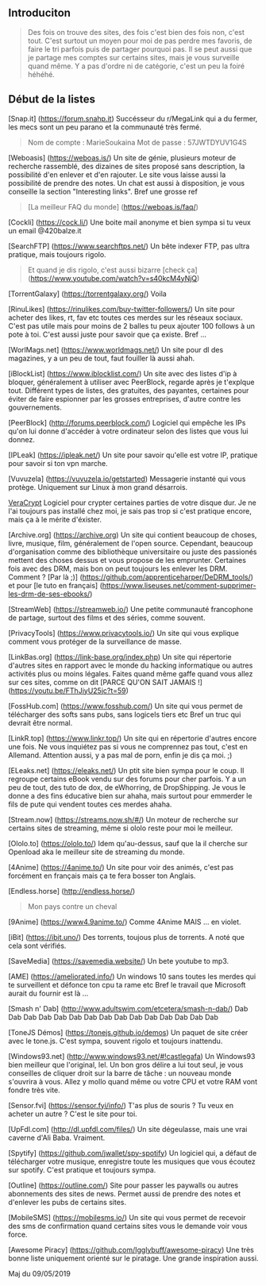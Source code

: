 
## Introduciton

> Des fois on trouve des sites, des fois c'est bien des fois non, c'est tout.
> C'est surtout un moyen pour moi de pas perdre mes favoris, de faire le tri parfois puis de partager pourquoi pas.
> Il se peut aussi que je partage mes comptes sur certains sites, mais je vous surveille quand même.
> Y a pas d'ordre ni de catégorie, c'est un peu la foiré héhéhé.


## Début de la listes

[Snap.it] (https://forum.snahp.it)
Succésseur du r/MegaLink qui a du fermer, les mecs sont un peu parano et la communauté très fermé. 
> Nom de compte : MarieSoukaina
> Mot de passe : 57JWTDYUV1G4S

[Weboasis] (https://weboas.is/)
Un site de génie, plusieurs moteur de recherche rassemblé, des dizaines de sites proposé sans description, la possibilité d'en enlever et d'en rajouter.
Le site vous laisse aussi la possibilité de prendre des notes.
Un chat est aussi à disposition, je vous conseille la section "Interesting links".
Bref une grosse ref
> [La meilleur FAQ du monde] (https://weboas.is/faq/)

[Cockli] (https://cock.li/)
Une boite mail anonyme et bien sympa si tu veux un email @420balze.it

[SearchFTP] (https://www.searchftps.net/)
Un bête indexer FTP, pas ultra pratique, mais toujours rigolo.
> Et quand je dis rigolo, c'est aussi bizarre [check ça] (https://www.youtube.com/watch?v=s40kcM4yNjQ)

[TorrentGalaxy] (https://torrentgalaxy.org/)
Voila 

[RinuLikes] (https://rinulikes.com/buy-twitter-followers/)
Un site pour acheter des likes, rt, fav etc toutes ces merdes sur les réseaux sociaux. 
C'est pas utile mais pour moins de 2 balles tu peux ajouter 100 follows à un pote à toi.
C'est aussi juste pour savoir que ça existe. Bref ... 

[WorlMags.net] (https://www.worldmags.net/)
Un site pour dl des magazines, y a un peu de tout, faut fouiller là aussi ahah.

[iBlockList] (https://www.iblocklist.com/)
Un site avec des listes d'ip à bloquer, généralement à utiliser avec PeerBlock, regarde après je t'explque tout.
Différent types de listes, des gratuites, des payantes, certaines pour éviter de faire espionner par les grosses entreprises, d'autre contre les gouvernements.

[PeerBlock] (http://forums.peerblock.com/)
Logiciel qui empêche les IPs qu'on lui donne d'accéder à votre ordinateur selon des listes que vous lui donnez.

[IPLeak] (https://ipleak.net/)
Un site pour savoir qu'elle est votre IP, pratique pour savoir si ton vpn marche.

[Vuvuzela] (https://vuvuzela.io/getstarted)
Messagerie instanté qui vous protège. Uniquement sur Linux à mon grand désarrois. 

[VeraCrypt](https://www.veracrypt.fr/en/Home.html)
Logiciel pour crypter certaines parties de votre disque dur.
Je ne l'ai toujours pas installé chez moi, je sais pas trop si c'est pratique encore, mais ça à le mérite d'éxister.

[Archive.org] (https://archive.org)
Un site qui contient beaucoup de choses, livre, musique, film, généralement de l'open source.
Cependant, beaucoup d'organisation comme des bibliothèque universitaire ou juste des passionés mettent des choses dessus et vous propose de les emprunter.
Certaines fois avec des DRM, mais bon on peut toujours les enlever les DRM. Comment ? [Par là ;)] (https://github.com/apprenticeharper/DeDRM_tools/) et pour [le tuto en français] (https://www.liseuses.net/comment-supprimer-les-drm-de-ses-ebooks/)

[StreamWeb] (https://streamweb.io/)
Une petite communauté francophone de partage, surtout des films et des séries, comme souvent.

[PrivacyTools] (https://www.privacytools.io/)
Un site qui vous explique comment vous protéger de la surveillance de masse.

[LinkBas.org] (https://link-base.org/index.php)
Un site qui répertorie d'autres sites en rapport avec le monde du hacking informatique ou autres activités plus ou moins légales.
Faites quand même gaffe quand vous allez sur ces sites, comme on dit [PARCE QU'ON SAIT JAMAIS !] (https://youtu.be/FThJiyU25jc?t=59)

[FossHub.com] (https://www.fosshub.com/)
Un site qui vous permet de télécharger des softs sans pubs, sans logicels tiers etc
Bref un truc qui devrait être normal.

[LinkR.top] (https://www.linkr.top/)
Un site qui en répertorie d'autres encore une fois.
Ne vous inquiétez pas si vous ne comprennez pas tout, c'est en Allemand.
Attention aussi, y a pas mal de porn, enfin je dis ça moi. ;)

[ELeaks.net] (https://eleaks.net/)
Un ptit site bien sympa pour le coup.
Il regroupe certains eBook vendu sur des forums pour cher parfois.
Y a un peu de tout, des tuto de dox, de eWhorring, de DropShipping.
Je vous le donne a des fins éducative bien sur ahaha, mais surtout pour emmerder le fils de pute qui vendent toutes ces merdes ahaha.

[Stream.now] (https://streams.now.sh/#/)
Un moteur de recherche sur certains sites de streaming, même si ololo reste pour moi le meilleur.

[Ololo.to] (https://ololo.to/)
Idem qu'au-dessus, sauf que la il cherche sur Openload aka le meilleur site de streaming du monde.

[4Anime] (https://4anime.to/)
Un site pour voir des animés, c'est pas forcément en français mais ça te fera bosser ton Anglais.

[Endless.horse] (http://endless.horse/)
>Mon pays contre un cheval

[9Anime] (https://www4.9anime.to/)
Comme 4Anime MAIS ... en violet.

[iBit] (https://ibit.uno/)
Des torrents, toujous plus de torrents.
A noté que cela sont vérifiés.

[SaveMedia] (https://savemedia.website/)
Un bete youtube to mp3.

[AME] (https://ameliorated.info/)
Un windows 10 sans toutes les merdes qui te surveillent et défonce ton cpu ta rame etc 
Bref le travail que Microsoft aurait du fournir est là ... 

[Smash n' Dab] (http://www.adultswim.com/etcetera/smash-n-dab/)
Dab Dab Dab Dab Dab Dab Dab Dab Dab Dab Dab Dab Dab Dab Dab 

[ToneJS Démos] (https://tonejs.github.io/demos)
Un paquet de site créer avec le tone.js.
C'est sympa, souvent rigolo et toujours inattendu.

[Windows93.net] (http://www.windows93.net/#!castlegafa)
Un Windows93 bien meilleur que l'original, lel.
Un bon gros délire a lui tout seul, je vous conseilles de cliquer droit sur la barre de tâche : un nouveau monde s'ouvrira à vous.
Allez y mollo quand même ou votre CPU et votre RAM vont fondre très vite.

[Sensor.fvi] (https://sensor.fyi/info/)
T'as plus de souris ? 
Tu veux en acheter un autre ?
C'est le site pour toi.

[UpFdl.com] (http://dl.upfdl.com/files/)
Un site dégeulasse, mais une vrai caverne d'Ali Baba.
Vraiment.

[Spytify] (https://github.com/jwallet/spy-spotify)
Un logiciel qui, a défaut de télécharger votre musique, enregistre toute les musiques que vous écoutez sur spotify.
C'est pratique et toujours sympa.

[Outline] (https://outline.com/)
Site pour passer les paywalls ou autres abonnements des sites de news.
Permet aussi de prendre des notes et d'enlever les pubs de certains sites.

[MobileSMS] (https://mobilesms.io/)
Un site qui vous permet de recevoir des sms de confirmation quand certains sites vous le demande voir vous force.

[Awesome Piracy] (https://github.com/Igglybuff/awesome-piracy)
Une très bonne liste uniquement orienté sur le piratage.
Une grande inspiration aussi.

Maj du 09/05/2019
